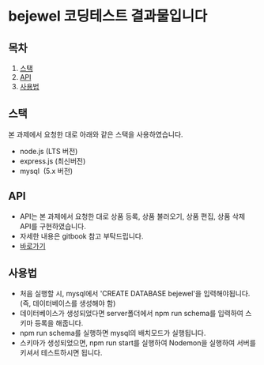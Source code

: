 # bejewel 코딩테스트 결과물입니다

## 목차
1. [스택](#스택)
2. [API](#스택)
3. [사용법](#사용법)
## 스택
본 과제에서 요청한 대로 아래와 같은 스택을 사용하였습니다.

- node.js (LTS 버전)
- express.js (최신버전)
- mysql  (5.x 버전)

## API
* API는 본 과제에서 요청한 대로 상품 등록, 상품 불러오기, 상품 편집, 상품 삭제 API를 구현하였습니다.
* 자세한 내용은 gitbook 참고 부탁드립니다.
* [바로가기](https://jeongwon-seo.gitbook.io/bejewel/)

## 사용법
* 처음 실행할 시, mysql에서 'CREATE DATABASE bejewel'을 입력해야됩니다.(즉, 데이터베이스를 생성해야 함)
* 데이터베이스가 생성되었다면 server폴더에서 npm run schema를 입력하여 스키마 등록을 해줍니다.
* npm run schema를 실행하면 mysql의 배치모드가 실행됩니다. 
* 스키마가 생성되었으면, npm run start를 실행하여 Nodemon을 실행하여 서버를 키셔서 테스트하시면 됩니다.
